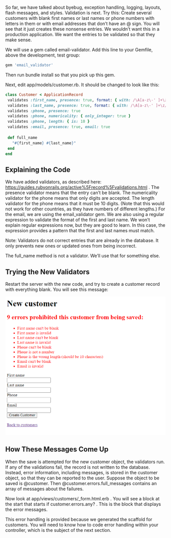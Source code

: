 So far, we have talked about byebug, exception handling, logging, layouts, flash messages, and styles. Validation is next. Try this: Create several customers with blank first names or last names or phone numbers with letters in them or with email addresses that don’t have an @ sign. You will see that it just creates these nonsense entries. We wouldn’t want this in a production application. We want the entries to be validated so that they make sense.

We will use a gem called email-validator. Add this line to your Gemfile, above the development, test group:

```ruby
gem 'email_validator'
```

Then run bundle install so that you pick up this gem.

Next, edit app/models/customer.rb. It should be changed to look like this:

```ruby
class Customer < ApplicationRecord
 validates :first_name, presence: true, format: { with: /\A[a-z\-' ]+\z/i }
 validates :last_name, presence: true, format: { with: /\A[a-z\-' ]+\z/i }
 validates :phone, presence: true
 validates :phone, numericality: { only_integer: true }
 validates :phone, length: { is: 10 }
 validates :email, presence: true, email: true

 def full_name
   "#{first_name} #{last_name}"
 end
end

```

## Explaining the Code

We have added validators, as described here: <https://guides.rubyonrails.org/active%5Frecord%5Fvalidations.html> . The presence validator means that the entry can’t be blank. The numericality validator for the phone means that only digits are accepted. The length validator for the phone means that it must be 10 digits. (Note that this would not work for other countries, as they have numbers of different lengths.) For the email, we are using the email\_validator gem. We are also using a regular expression to validate the format of the first and last name. We won’t explain regular expressions now, but they are good to learn. In this case, the expression provides a pattern that the first and last names must match.

Note: Validators do not correct entries that are already in the database. It only prevents new ones or updated ones from being incorrect.

The full\_name method is not a validator. We’ll use that for something else.

## Trying the New Validators

Restart the server with the new code, and try to create a customer record with everything blank. You will see this message:

![customer errors](/lessons/customer-errors.png)

## How These Messages Come Up

When the save is attempted for the new customer object, the validators run. If any of the validations fail, the record is not written to the database. Instead, error information, including messages, is stored in the customer object, so that they can be reported to the user. Suppose the object to be saved is @customer. Then @customer.errors.full\_messages contains an array of messages about the failures.

Now look at app/views/customers/\_form.html.erb . You will see a block at the start that starts if customer.errors.any? . This is the block that displays the error messages.

This error handling is provided because we generated the scaffold for customers. You will need to know how to code error handling within your controller, which is the subject of the next section.